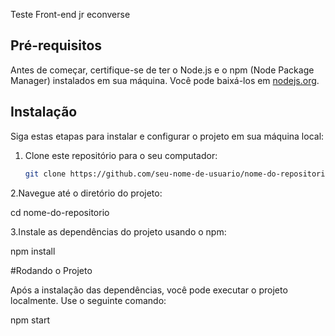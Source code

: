 Teste Front-end jr econverse

## Pré-requisitos

Antes de começar, certifique-se de ter o Node.js e o npm (Node Package Manager) instalados em sua máquina. Você pode baixá-los em [nodejs.org](https://nodejs.org/).

## Instalação

Siga estas etapas para instalar e configurar o projeto em sua máquina local:

1. Clone este repositório para o seu computador:

   ```bash
   git clone https://github.com/seu-nome-de-usuario/nome-do-repositorio.git

2.Navegue até o diretório do projeto:

cd nome-do-repositorio

3.Instale as dependências do projeto usando o npm:

npm install

#Rodando o Projeto

Após a instalação das dependências, você pode executar o projeto localmente. Use o seguinte comando:

npm start


